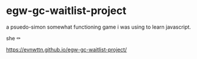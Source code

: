 # egw-gc-waitlist-project

a psuedo-simon somewhat functioning game i was using to learn javascript.

she ⚰️

https://evnwttn.github.io/egw-gc-waitlist-project/
